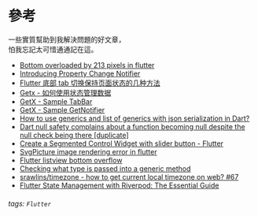 # 參考

一些實質幫助到我解決問題的好文章，<br/>
怕我忘記太可惜通通記在這。

- [Bottom overloaded by 213 pixels in flutter](https://stackoverflow.com/questions/51774252/bottom-overloaded-by-213-pixels-in-flutter)
- [Introducing Property Change Notifier](https://medium.com/flutter-nyc/introducing-property-change-notifier-10e6d27080a3)
- [Flutter 底部 tab 切换保持页面状态的几种方法](https://cloud.tencent.com/developer/article/1507094)
- [Getx - 如何使用状态管理数据](https://blog.csdn.net/qq_36407748/article/details/115182323)
- [GetX - Sample TabBar](https://gist.github.com/eduardoflorence/4fdf7d0f38b56adb3e4929e132a98e58)
- [GetX - Sample GetNotifier](https://gist.github.com/eduardoflorence/07e1049583b8e723e69e86f1fff2156e)
- [How to use generics and list of generics with json serialization in Dart?](https://stackoverflow.com/questions/55306746/how-to-use-generics-and-list-of-generics-with-json-serialization-in-dart)
- [Dart null safety complains about a function becoming null despite the null check being there [duplicate]](https://stackoverflow.com/questions/66514504/dart-null-safety-complains-about-a-function-becoming-null-despite-the-null-check)
- [Create a Segmented Control Widget with slider button - Flutter](https://stackoverflow.com/questions/58252223/create-a-segmented-control-widget-with-slider-button-flutter)
- [SvgPicture image rendering error in flutter](https://stackoverflow.com/questions/61202925/svgpicture-image-rendering-error-in-flutter)
- [Flutter listview bottom overflow](https://stackoverflow.com/questions/53974288/flutter-listview-bottom-overflow?rq=1)
- [Checking what type is passed into a generic method](https://stackoverflow.com/questions/50188729/checking-what-type-is-passed-into-a-generic-method)
- [srawlins/timezone - how to get current local timezone on web? #67](https://github.com/srawlins/timezone/issues/67)
- [Flutter State Management with Riverpod: The Essential Guide](https://codewithandrea.com/videos/flutter-state-management-riverpod/)

###### tags: `Flutter`
